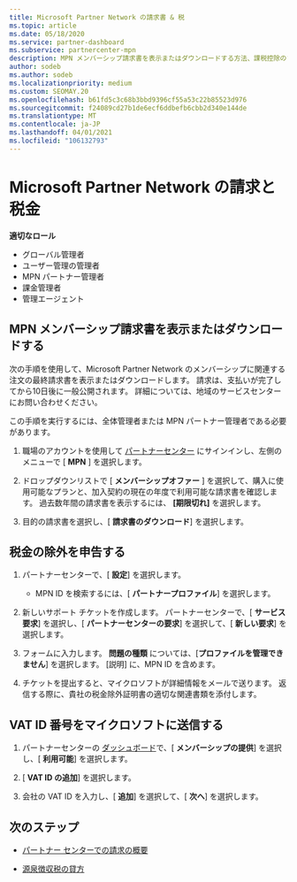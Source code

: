 ```yaml
---
title: Microsoft Partner Network の請求書 & 税
ms.topic: article
ms.date: 05/18/2020
ms.service: partner-dashboard
ms.subservice: partnercenter-mpn
description: MPN メンバーシップ請求書を表示またはダウンロードする方法、課税控除のファイル方法、および Microsoft の VAT ID 番号を送信する方法について説明します。
author: sodeb
ms.author: sodeb
ms.localizationpriority: medium
ms.custom: SEOMAY.20
ms.openlocfilehash: b61fd5c3c68b3bbd9396cf55a53c22b85523d976
ms.sourcegitcommit: f24089cd27b1de6ecf6ddbefb6cbb2d340e144de
ms.translationtype: MT
ms.contentlocale: ja-JP
ms.lasthandoff: 04/01/2021
ms.locfileid: "106132793"
---
```

# <a name="invoices-and-taxes-in-the-microsoft-partner-network"></a>Microsoft Partner Network の請求と税金

**適切なロール**

- グローバル管理者
- ユーザー管理の管理者
- MPN パートナー管理者
- 課金管理者
- 管理エージェント

## <a name="view-or-download-your-mpn-membership-invoice"></a>MPN メンバーシップ請求書を表示またはダウンロードする

次の手順を使用して、Microsoft Partner Network のメンバーシップに関連する注文の最終請求書を表示またはダウンロードします。 請求は、支払いが完了してから10日後に一般公開されます。 詳細については、地域のサービスセンターにお問い合わせください。  

この手順を実行するには、全体管理者または MPN パートナー管理者である必要があります。 

1.  職場のアカウントを使用して [パートナーセンター](https://partner.microsoft.com/dashboard/home) にサインインし、左側のメニューで [ **MPN** ] を選択します。

4.  ドロップダウンリストで [ **メンバーシップオファー** ] を選択して、購入に使用可能なプランと、加入契約の現在の年度で利用可能な請求書を確認します。 過去数年間の請求書を表示するには、 **[期限切れ]** を選択します。

6.  目的の請求書を選択し、[ **請求書のダウンロード**] を選択します。 

## <a name="file-a-tax-exemption"></a>税金の除外を申告する

1.  パートナーセンターで、[ **設定**] を選択します。
    - MPN ID を検索するには、[ **パートナープロファイル**] を選択します。

2.  新しいサポート チケットを作成します。 パートナーセンターで、[ **サービス要求**] を選択し、[ **パートナーセンターの要求**] を選択して、[ **新しい要求**] を選択します。

3.  フォームに入力します。 **問題の種類** については、[**プロファイルを管理できません**] を選択します。 [説明] に、MPN ID を含めます。

4.  チケットを提出すると、マイクロソフトが詳細情報をメールで送ります。 返信する際に、貴社の税金除外証明書の適切な関連書類を添付します。

## <a name="send-microsoft-your-vat-id-number"></a>VAT ID 番号をマイクロソフトに送信する

1.  パートナーセンターの [ダッシュボード](https://partner.microsoft.com/dashboard/home)で、[ **メンバーシップの提供**] を選択し、[ **利用可能**] を選択します。 

2.  [ **VAT ID の追加**] を選択します。 

3.  会社の VAT ID を入力し、[ **追加**] を選択して、[ **次へ**] を選択します。 

## <a name="next-steps"></a>次のステップ

- [パートナー センターでの請求の概要](billing-basics.md)

- [源泉徴収税の貸方](withholding-tax-credit-form.md)